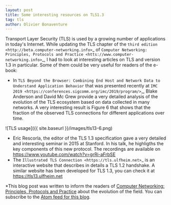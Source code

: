 ```yaml
---
layout: post
title: Some interesting resources on TLS1.3
tag: tls
author: Olivier Bonaventure
---
```


Transport Layer Security (TLS) is used by a growing number of applications in today's Internet. While updating the TLS chapter of the `third edition <http://beta.computer-networking.info>`_ of `Computer Networking: Principles, Protocols and Practice <htts://www.computer-networking.info>`_, I had to look at interesting articles on TLS and version 1.3 in particular. Some of them could be very useful for readers of the e-book:

 - In `TLS Beyond the Browser: Combining End Host and Network Data to Understand Application Behavior` that was presented recently at `IMC 2019 <https://conferences.sigcomm.org/imc/2019/program/>`_, Blake Anderson and David Mc Grew provide a very detailed analysis of the evolution of the TLS ecosystem based on data collected in many networks. A very interesting result is Figure 6 that shows that the fraction of the observed TLS connections for different applications over time.

![TLS usage]({{ site.baseurl }}/images/tls13-6.png)

 - Eric Rescorla, the editor of the TLS 1.3 specification gave a very detailed and interesting seminar in 2015 at Stanford. In his talk, he highligths the key components of this new protocol. The recordings are available on https://www.youtube.com/watch?v=grRi-aFrbSE
 - The `Illustrated TLS Connection <https://tls.ulfheim.net>`_ is an interactive website that describes in details a TLS 1.2 handshake. A similar website has been developed for TLS 1.3, you can check it at https://tls13.ulfheim.net

*This blog post was written to inform the readers of [Computer Networking: Principles, Protocols and Practice](https://www.computer-networking.info) about the evolution of the field. You can subscribe to the [Atom feed for this blog](http://blog.computer-networking.info/feed.xml).